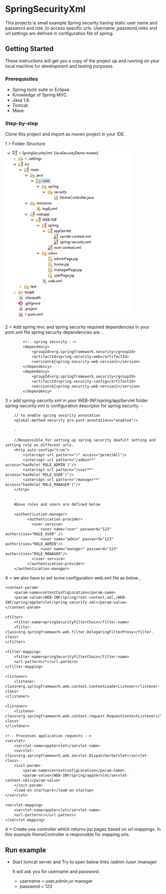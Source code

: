 # SpringSecurityXml

This projects is small example Spring security having static user name and password and role ,to access specific urls.
Username ,password,roles and url settings are defined in configuration file of spring.

## Getting Started

These instructions will get you a copy of the project up and running on your local machine for development and testing purposes.

### Prerequisites

 - Spring tools suite or Eclipse.
 - Knowledge of Spring MVC.
 - Java 1.8.
 - Tomcat.
 - Mave.
 
### Step-by-step

Clone this project and import as maven project in your IDE.

1 > Folder Structure 

[![solarized dualmode](https://raw.githubusercontent.com/DhanrajTechforce/JavaSecurityDemo/master/SpringSecurityXml/image/folders.png)](#features)

2 > Add spring mvc and spring security required dependencies in your pom.xml file
	spring security dependencies are ..
	
			<!-- spring security -->
			<dependency>
				<groupId>org.springframework.security</groupId>
				<artifactId>spring-security-web</artifactId>
				<version>${spring-security-web-version}</version>
			</dependency>
			<dependency>
				<groupId>org.springframework.security</groupId>
				<artifactId>spring-security-config</artifactId>
				<version>${spring-security-web-version}</version>
			</dependency>
3 > add spring-security.xml in your WEB-INF/spring/appServlet folder 
	spring-security.xml is configuration descriptor for spring security.
		- 
		
		// to enable spring security annotation 
		<global-method-security pre-post-annotations="enabled"/>
		
		-
		
		//Responsible for setting up spring security deafult setting and setting role on different urls.
		<http auto-config="true">
			<intercept-url pattern="/" access="permitAll"/>
			<intercept-url pattern="/admin**" access="hasRole('ROLE_ADMIN')"/>
			<intercept-url pattern="/user**" access="hasRole('ROLE_USER')"/>
			<intercept-url pattern="/manager**" access="hasRole('ROLE_MANAGER')"/>
		</http>	
		
		-
		Above roles and users are defined below 
		
		<authentication-manager>
			  <authentication-provider>
				<user-service>
					<user name="user" password="123" authorities="ROLE_USER" />
					<user name="admin" password="123" authorities="ROLE_ADMIN"/>
					<user name="manager" password="123" authorities="ROLE_MANAGER"/>
				</user-service>
			  </authentication-provider>
		</authentication-manager>

4 > we also have to set some configuration web.xml file as below ,

	<context-param>
		<param-name>contextConfigLocation</param-name>
		<param-value>/WEB-INF/spring/root-context.xml,/WEB-INF/spring/appServlet/spring-security.xml</param-value>
	</context-param>

	<filter>
		<filter-name>springSecurityFilterChain</filter-name>
		<filter-class>org.springframework.web.filter.DelegatingFilterProxy</filter-class>
	</filter>
	
	<filter-mapping>
		<filter-name>springSecurityFilterChain</filter-name>
		<url-pattern>/*</url-pattern>
	</filter-mapping>
	
	<listener>
		<listener-class>org.springframework.web.context.ContextLoaderListener</listener-class>
	</listener>
	
	<listener>
		<listener-class>org.springframework.web.context.request.RequestContextListener</listener-class>
	</listener>

	<!-- Processes application requests -->
	<servlet>
		<servlet-name>appServlet</servlet-name>
		<servlet-class>org.springframework.web.servlet.DispatcherServlet</servlet-class>
		<init-param>
			<param-name>contextConfigLocation</param-name>
			<param-value>/WEB-INF/spring/appServlet/servlet-context.xml</param-value>
		</init-param>
		<load-on-startup>1</load-on-startup>
	</servlet>

	<servlet-mapping>
		<servlet-name>appServlet</servlet-name>
		<url-pattern>/</url-pattern>
	</servlet-mapping>
	
4 > Create one controller which returns jsp pages based on url mappings.
	In this example HomeController is responsible for mapping urls.
	
	
## Run example

- Start tomcat server and 
	Try to open below links
	/admin
	/user
	/manager
	
	It will ask you for username and password.
	
	- username = user,admin,or manager 
	- password = 123



